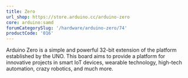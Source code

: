```yaml
---
title: Zero
url_shop: https://store.arduino.cc/arduino-zero
core: arduino:samd
forumCategorySlug: '/hardware/arduino-zero/74'
productCode: '016'
---
```


Arduino Zero is a simple and powerful 32-bit extension of the platform established by the UNO. This board aims to provide a platform for innovative projects in smart IoT devices, wearable technology, high-tech automation, crazy robotics, and much more.